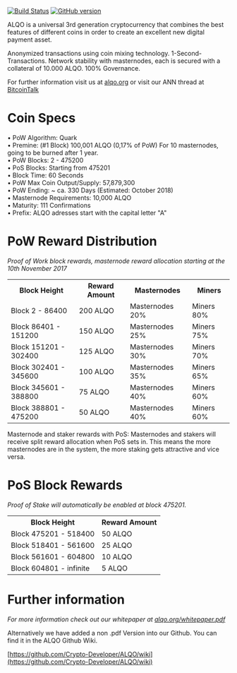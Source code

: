 [![Build Status](https://travis-ci.org/Crypto-Developer/ALQO.svg?branch=master)](https://travis-ci.org/Crypto-Developer/ALQO) [![GitHub version](https://badge.fury.io/gh/alqocrypto%2Falqo.svg)](https://badge.fury.io/gh/alqocrypto/alqo)

ALQO is a universal 3rd generation cryptocurrency that combines the best features of different coins
in order to create an excellent new digital payment asset.

Anonymized transactions using coin mixing technology. 1-Second-Transactions. Network stability with masternodes, each is secured with a collateral of 10.000 ALQO. 100% Governance.

For further information visit us at [alqo.org](https://alqo.org/) or visit our ANN thread at [BitcoinTalk](https://bitcointalk.org/index.php?topic=2343884.0)

# Coin Specs

• PoW Algorithm: Quark  
• Premine: (#1 Block) 100,001 ALQO (0,17% of PoW) For 10 masternodes, going to be burned after 1 year.  
• PoW Blocks: 2 - 475200  
• PoS Blocks: Starting from 475201  
• Block Time: 60 Seconds  
• PoW Max Coin Output/Supply: 57,879,300  
• PoW Ending: ~ ca. 330 Days (Estimated: October 2018)  
• Masternode Requirements: 10,000 ALQO  
• Maturity: 111 Confirmations  
• Prefix: ALQO adresses start with the capital letter "A"   

# PoW Reward Distribution

_Proof of Work block rewards, masternode reward allocation starting at the 10th November 2017_
<table>
<tr><th>Block Height</th><th>Reward Amount</th><th>Masternodes</th><th>Miners</th></tr>
<tr><td>Block 2 - 86400</td><td>200 ALQO</td><td>   Masternodes 20%</td><td>Miners 80%</td></tr>
<tr><td>Block 86401 - 151200</td><td>150 ALQO</td><td>  Masternodes 25%</td><td>Miners 75%</td></tr>
<tr><td>Block 151201 - 302400</td><td>125 ALQO</td><td>  Masternodes 30%</td><td>Miners 70%</td></tr>
<tr><td>Block 302401 - 345600</td><td>100 ALQO</td><td>   Masternodes 35%</td><td>Miners 65%</td></tr>
<tr><td>Block 345601 - 388800</td><td>75 ALQO</td><td>      Masternodes 40%</td><td>Miners 60%</td></tr>
<tr><td>Block 388801 - 475200</td><td>50 ALQO</td><td>      Masternodes 40%</td><td>Miners 60%</td></tr>
</table>

Masternode and staker rewards with PoS:
Masternodes and stakers will receive split reward allocation when PoS sets in.
This means the more masternodes are in the system, the more staking gets attractive and vice versa.

# PoS Block Rewards

_Proof of Stake will automatically be enabled at block 475201._
<table>
<tr><th>Block Height</th><th>Reward Amount</th>                  
<tr><td>Block 475201 - 518400</td><td>50 ALQO</td></tr>
<tr><td>Block 518401 - 561600</td><td>25 ALQO</td></tr>
<tr><td>Block 561601 - 604800</td><td>10 ALQO</td></tr>
<tr><td>Block 604801 - infinite</td><td>5 ALQO</td></tr>
</table>


# Further information

_For more information check out our whitepaper at [alqo.org/whitepaper.pdf](https://alqo.org/whitepaper.pdf)_


Alternatively we have added a non .pdf Version into our Github. You can find it in the ALQO Github Wiki.

[https://github.com/Crypto-Developer/ALQO/wiki](https://github.com/Crypto-Developer/ALQO/wiki)
